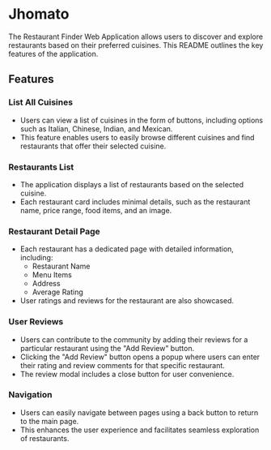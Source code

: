 # Jhomato

The Restaurant Finder Web Application allows users to discover and explore restaurants based on their preferred cuisines. This README outlines the key features of the application.

## Features

### List All Cuisines

- Users can view a list of cuisines in the form of buttons, including options such as Italian, Chinese, Indian, and Mexican.
- This feature enables users to easily browse different cuisines and find restaurants that offer their selected cuisine.


### Restaurants List

- The application displays a list of restaurants based on the selected cuisine.
- Each restaurant card includes minimal details, such as the restaurant name, price range, food items, and an image.


### Restaurant Detail Page

- Each restaurant has a dedicated page with detailed information, including:
  - Restaurant Name
  - Menu Items
  - Address
  - Average Rating
- User ratings and reviews for the restaurant are also showcased.

### User Reviews

- Users can contribute to the community by adding their reviews for a particular restaurant using the "Add Review" button.
- Clicking the "Add Review" button opens a popup where users can enter their rating and review comments for that specific restaurant.
- The review modal includes a close button for user convenience.


### Navigation

- Users can easily navigate between pages using a back button to return to the main page.
- This enhances the user experience and facilitates seamless exploration of restaurants.


